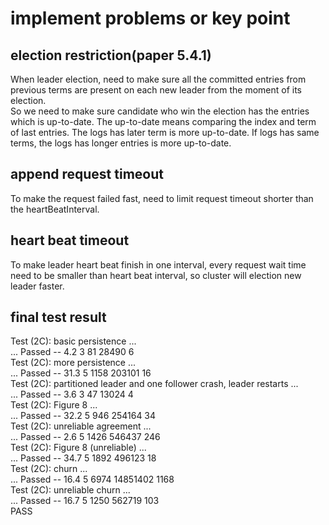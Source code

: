 # implement problems or key point

## election restriction(paper 5.4.1)
When leader election, need to make sure all the committed entries from previous terms are present on each new leader from the moment of its election.  
So we need to make sure candidate who win the election has the entries which is up-to-date. The up-to-date means comparing the index and term of last entries. The logs has later term is more up-to-date. If logs has same terms, the logs has longer entries is more up-to-date.  
## append request timeout
To make the request failed fast, need to limit request timeout shorter than the heartBeatInterval.  
## heart beat timeout
To make leader heart beat finish in one interval, every request wait time need to be smaller than heart beat interval, so cluster will election new leader faster.

## final test result
Test (2C): basic persistence ...  
  ... Passed --   4.2  3   81   28490    6  
Test (2C): more persistence ...  
  ... Passed --  31.3  5 1158  203101   16  
Test (2C): partitioned leader and one follower crash, leader restarts ...  
  ... Passed --   3.6  3   47   13024    4  
Test (2C): Figure 8 ...  
  ... Passed --  32.2  5  946  254164   34  
Test (2C): unreliable agreement ...  
  ... Passed --   2.6  5 1426  546437  246  
Test (2C): Figure 8 (unreliable) ...  
  ... Passed --  34.7  5 1892  496123   18  
Test (2C): churn ...  
  ... Passed --  16.4  5 6974 14851402 1168  
Test (2C): unreliable churn ...  
  ... Passed --  16.7  5 1250  562719  103  
PASS  